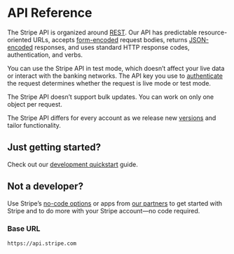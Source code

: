 # API Reference

The Stripe API is organized around [REST](http://en.wikipedia.org/wiki/Representational_State_Transfer.md). Our API has predictable resource-oriented URLs, accepts [form-encoded](https://en.wikipedia.org/wiki/POST_\(HTTP\)#Use_for_submitting_web_forms.md) request bodies, returns [JSON-encoded](http://www.json.org/.md) responses, and uses standard HTTP response codes, authentication, and verbs.

You can use the Stripe API in test mode, which doesn’t affect your live data or interact with the banking networks. The API key you use to [authenticate](https://docs.stripe.com/api/authentication.md) the request determines whether the request is live mode or test mode.

The Stripe API doesn’t support bulk updates. You can work on only one object per request.

The Stripe API differs for every account as we release new [versions](https://docs.stripe.com/api/versioning.md) and tailor functionality. 

## Just getting started?

Check out our [development quickstart](https://docs.stripe.com/development/quickstart.md) guide.

## Not a developer?

Use Stripe’s [no-code options](https://docs.stripe.com/payments/no-code.md) or apps from [our partners](https://stripe.partners/.md) to get started with Stripe and to do more with your Stripe account—no code required.

### Base URL

```plaintext
https://api.stripe.com
```